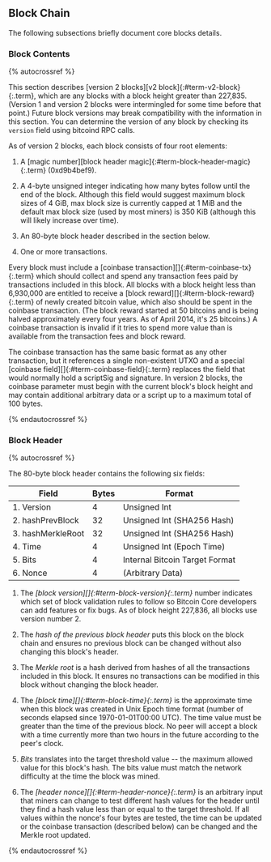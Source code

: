 ## Block Chain

The following subsections briefly document core blocks details.

### Block Contents

{% autocrossref %}

This section describes [version 2 blocks][v2 block]{:#term-v2-block}{:.term}, which are any blocks with a
block height greater than 227,835. (Version 1 and version 2 blocks were
intermingled for some time before that point.) Future block versions may
break compatibility with the information in this section. You can determine
the version of any block by checking its `version` field using
bitcoind RPC calls.

As of version 2 blocks, each block consists of four root elements:

1. A [magic number][block header magic]{:#term-block-header-magic}{:.term} (0xd9b4bef9).

2. A 4-byte unsigned integer indicating how many bytes follow until the
   end of the block. Although this field would suggest maximum block
   sizes of 4 GiB, max block size is currently capped at 1 MiB and the
   default max block size (used by most miners) is 350 KiB (although
   this will likely increase over time).

3. An 80-byte block header described in the section below.

4. One or more transactions.

Every block must include a [coinbase transaction][]{:#term-coinbase-tx}{:.term} which should collect and
spend any transaction fees paid by transactions included in this block.
All blocks with a block height less than 6,930,000 are entitled to
receive a [block reward][]{:#term-block-reward}{:.term} of newly created bitcoin value, which also
should be spent in the coinbase transaction. (The block reward started
at 50 bitcoins and is being halved approximately every four years. As of
April 2014, it's 25 bitcoins.) A coinbase transaction is invalid if it 
tries to spend more value than is available from the transaction 
fees and block reward.

The coinbase transaction has the same basic format as any other
transaction, but it references a single non-existent UTXO and a special
[coinbase field][]{:#term-coinbase-field}{:.term} replaces the field that would normally hold a scriptSig and
signature. In version 2 blocks, the coinbase parameter must begin with
the current block's block height and may contain additional arbitrary
data or a script up to a maximum total of 100 bytes.

{% endautocrossref %}

### Block Header

{% autocrossref %}

The 80-byte block header contains the following six fields:

| Field             | Bytes  | Format                         |
|-------------------|--------|--------------------------------|
| 1. Version        | 4      | Unsigned Int                   |
| 2. hashPrevBlock  | 32     | Unsigned Int (SHA256 Hash)     |
| 3. hashMerkleRoot | 32     | Unsigned Int (SHA256 Hash)     |
| 4. Time           | 4      | Unsigned Int (Epoch Time)      |
| 5. Bits           | 4      | Internal Bitcoin Target Format |
| 6. Nonce          | 4      | (Arbitrary Data)               |

1. The *[block version][]{:#term-block-version}{:.term}* number indicates which set of block validation rules
   to follow so Bitcoin Core developers can add features or
   fix bugs. As of block height 227,836, all blocks use version number
   2.

2. The *hash of the previous block header* puts this block on the
   block chain and ensures no previous block can be changed without also
   changing this block's header.

3. The *Merkle root* is a hash derived from hashes of all the
   transactions included in this block. It ensures no transactions can
   be modified in this block without changing the block header.

4. The *[block time][]{:#term-block-time}{:.term}* is the approximate time when this block was created in
   Unix Epoch time format (number of seconds elapsed since
   1970-01-01T00:00 UTC). The time value must be greater than the
   time of the previous block. No peer will accept a block with a
   time currently more than two hours in the future according to the
   peer's clock.

5. *Bits* translates into the target threshold value -- the maximum allowed
   value for this block's hash. The bits value must match the network
   difficulty at the time the block was mined.

6. The *[header nonce][]{:#term-header-nonce}{:.term}* is an arbitrary input that miners can change to test different
   hash values for the header until they find a hash value less than or
   equal to the target threshold. If all values within the nonce's four
   bytes are tested, the time can be updated or the
   coinbase transaction (described below) can be changed and the Merkle
   root updated.

{% endautocrossref %}
